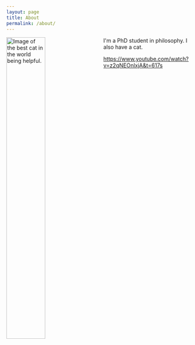```yaml
---
layout: page
title: About
permalink: /about/
---
```

<img alt="Image of the best cat in the world being helpful." src="{{site.url}}/something-of-crunch/assets/images/IMG_20240814_150309.jpg" style="display: block; margin-left: auto; margin-right: auto; float: left; padding-right: 2em; width: 45%; ">

I'm a PhD student in philosophy. I also have a cat.

https://www.youtube.com/watch?v=z2qNEOnlxjA&t=617s
